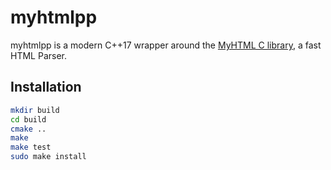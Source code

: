 # myhtmlpp

myhtmlpp is a modern C++17 wrapper around the [MyHTML C library](https://github.com/lexborisov/myhtml), a fast HTML Parser.

## Installation
```bash
mkdir build
cd build
cmake ..
make
make test
sudo make install
```
